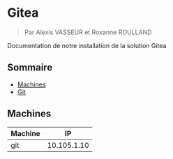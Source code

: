 # Gitea

> Par Alexis VASSEUR et Roxanne ROULLAND

Documentation de notre installation de la solution Gitea

## Sommaire

- [Machines](#machines)
- [Git](./git.md)

## Machines

| Machine | IP          |
| ------- | ----------- |
| git     | 10.105.1.10 |

